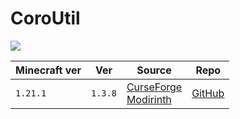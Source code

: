 # CoroUtil

![](https://cdn.modrinth.com/data/rLLJ1OZM/7c7b819ec62d311533db06f6674ce4ebeb867a9d_96.webp)

| Minecraft ver | Ver     | Source                                                                                                             | Repo                                            |
| ------------- | ------- | ------------------------------------------------------------------------------------------------------------------ | ----------------------------------------------- |
| `1.21.1`      | `1.3.8` | [CurseForge](https://www.curseforge.com/minecraft/mc-mods/coroutil)<br>[Modirinth](https://modrinth.com/mod/coroutil) | [GitHub](https://github.com/Corosauce/CoroUtil) |

